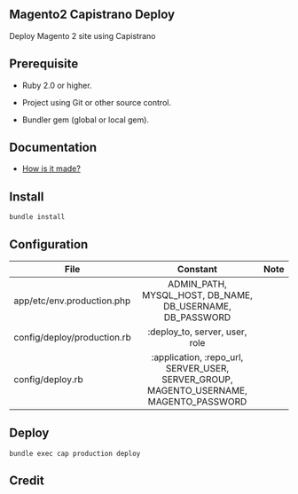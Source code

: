 ## Magento2 Capistrano Deploy
Deploy Magento 2 site using Capistrano

## Prerequisite

- Ruby 2.0 or higher.

- Project using Git or other source control.

- Bundler gem (global or local gem).

## Documentation

- [How is it made?](https://github.com/unetstudio/magento-2-capistrano-deploy/wiki/How-it's-made)

## Install

```
bundle install
```

## Configuration

| File        | Constant           | Note  |
| ------------- |:-------------:| -----:|
| app/etc/env.production.php      | ADMIN_PATH, MYSQL_HOST, DB_NAME, DB_USERNAME, DB_PASSWORD |   |
| config/deploy/production.rb     | :deploy_to, server, user, role |   |
| config/deploy.rb                | :application, :repo_url, SERVER_USER, SERVER_GROUP, MAGENTO_USERNAME, MAGENTO_PASSWORD |   |

## Deploy

```
bundle exec cap production deploy
```

## Credit
